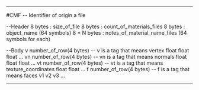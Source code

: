 ----------------------------------------------------------------------------
#CMF								-- Identifier of origin a file

--Header
8 bytes  	 : size_of_file
8 bytes  	 : count_of_materials_files
8 bytes 	 : object_name (64 symbols)
8 * N bytes  : notes_of_material_name_files (64 symbols for each)

--Body
v  number_of_row(4 bytes)			-- v is a tag that means vertex
float float float
		...
vn number_of_row(4 bytes)			-- vn is a tag that means normals
float float float
		...
vt number_of_row(4 bytes)			-- vt is a tag that means texture_coordinates 
float float
		...
f  number_of_row(4 bytes)			-- f is a tag that means faces
v1 v2 v3
		...

----------------------------------------------------------------------------
